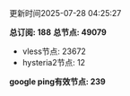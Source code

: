 更新时间2025-07-28 04:25:27

**总订阅: 188**
**总节点: 49079**
- vless节点: 23672
- hysteria2节点: 12

**google ping有效节点: 239**
